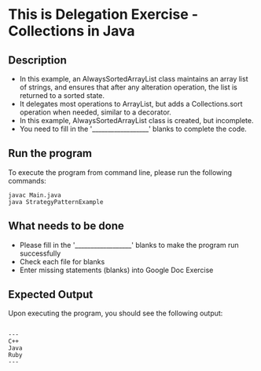 # This is Delegation Exercise - Collections in Java
## Description
* In this example, an AlwaysSortedArrayList class maintains an array list of strings, and ensures that after any
alteration operation, the list is returned to a sorted state.
* It delegates most operations to ArrayList, but adds a Collections.sort operation when needed, similar to a decorator.
* In this example, AlwaysSortedArrayList class is created, but incomplete.
* You need to fill in the '__________________' blanks to complete the code.

## Run the program
To execute the program from command line, please run the following commands:
```
javac Main.java
java StrategyPatternExample
```

## What needs to be done
* Please fill in the '__________________'  blanks to make the program run successfully
* Check each file for blanks
* Enter missing statements (blanks) into Google Doc Exercise

## Expected Output
Upon executing the program, you should see the following output:

```

---
C++
Java
Ruby
---
```
